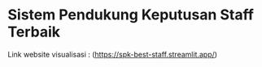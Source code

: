 # Sistem Pendukung Keputusan Staff Terbaik
Link website visualisasi : (https://spk-best-staff.streamlit.app/)
